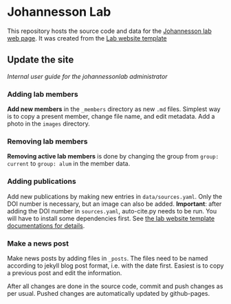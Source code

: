 # Johannesson Lab

This repository hosts the source code and data for the [Johannesson lab web page](https://johannessonlab.github.io/). It was created from the [Lab website template](https://github.com/greenelab/lab-website-template/)

## Update the site

_Internal user guide for the johannessonlab administrator_

### Adding lab members
**Add new members** in the `_members` directory as new `.md` files. Simplest way is to copy a present member, change file name, and edit metadata. Add a photo in the `images` directory.

### Removing lab members
**Removing active lab members** is done by changing the group from `group: current` to `group: alum` in the member data.

### Adding publications
Add new publications by making new entries in `data/sources.yaml`. Only the DOI number is necessary, but an image can also be added. **Important**: after adding the DOI number in `sources.yaml`, auto-cite.py needs to be run. You will have to install some dependencies first. See [the lab website template documentations for details](https://greene-lab.gitbook.io/lab-website-template-docs/basics/citations).

### Make a news post
Make news posts by adding files in `_posts`. The files need to be named according to jekyll blog post format, i.e. with the date first. Easiest is to copy a previous post and edit the information.

After all changes are done in the source code, commit and push changes as per usual. Pushed changes are automatically updated by github-pages.